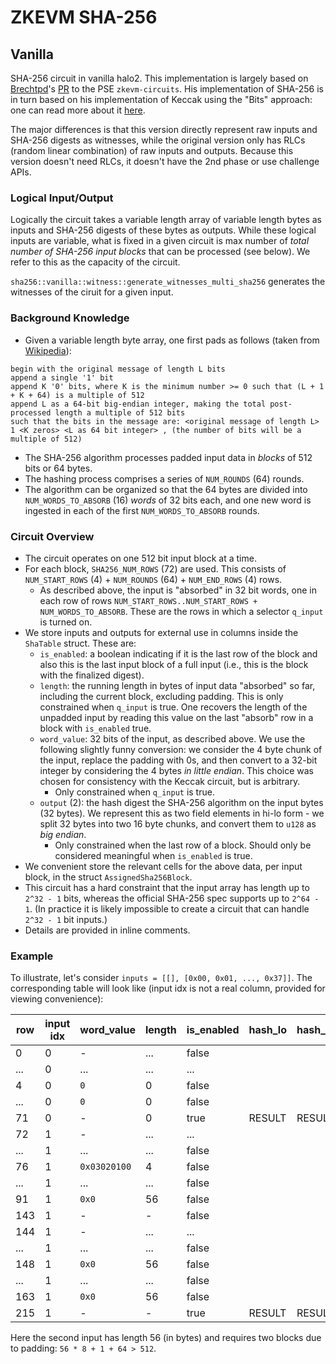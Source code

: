 # ZKEVM SHA-256

## Vanilla

SHA-256 circuit in vanilla halo2. This implementation is largely based on [Brechtpd](https://github.com/Brechtpd)'s [PR](https://github.com/privacy-scaling-explorations/zkevm-circuits/pull/756) to the PSE `zkevm-circuits`. His implementation of SHA-256 is in turn based on his implementation of Keccak using the "Bits" approach: one can read more about it [here](https://hackmd.io/NaTuIvmaQCybaOYgd-DG1Q?view#Bit-implementation).

The major differences is that this version directly represent raw inputs and SHA-256 digests as witnesses, while the original version only has RLCs (random linear combination) of raw inputs and outputs. Because this version doesn't need RLCs, it doesn't have the 2nd phase or use challenge APIs.

### Logical Input/Output

Logically the circuit takes a variable length array of variable length bytes as inputs and SHA-256 digests of these bytes as outputs.
While these logical inputs are variable, what is fixed in a given circuit is max number of _total number of SHA-256 input blocks_ that can be processed (see below). We refer to this as the capacity of the circuit.

`sha256::vanilla::witness::generate_witnesses_multi_sha256` generates the witnesses of the ciruit for a given input.

### Background Knowledge

- Given a variable length byte array, one first pads as follows (taken from [Wikipedia](https://en.wikipedia.org/wiki/SHA-2#Pseudocode)):

```
begin with the original message of length L bits
append a single '1' bit
append K '0' bits, where K is the minimum number >= 0 such that (L + 1 + K + 64) is a multiple of 512
append L as a 64-bit big-endian integer, making the total post-processed length a multiple of 512 bits
such that the bits in the message are: <original message of length L> 1 <K zeros> <L as 64 bit integer> , (the number of bits will be a multiple of 512)
```

- The SHA-256 algorithm processes padded input data in _blocks_ of 512 bits or 64 bytes.
- The hashing process comprises a series of `NUM_ROUNDS` (64) rounds.
- The algorithm can be organized so that the 64 bytes are divided into `NUM_WORDS_TO_ABSORB` (16) _words_ of 32 bits each, and one new word is ingested in each of the first `NUM_WORDS_TO_ABSORB` rounds.

### Circuit Overview

- The circuit operates on one 512 bit input block at a time.
- For each block, `SHA256_NUM_ROWS` (72) are used. This consists of `NUM_START_ROWS` (4) + `NUM_ROUNDS` (64) + `NUM_END_ROWS` (4) rows.
  - As described above, the input is "absorbed" in 32 bit words, one in each row of rows `NUM_START_ROWS..NUM_START_ROWS + NUM_WORDS_TO_ABSORB`. These are the rows in which a selector `q_input` is turned on.
- We store inputs and outputs for external use in columns inside the `ShaTable` struct. These are:
  - `is_enabled`: a boolean indicating if it is the last row of the block and also this is the last input block of a full input (i.e., this is the block with the finalized digest).
  - `length`: the running length in bytes of input data "absorbed" so far, including the current block, excluding padding. This is only constrained when `q_input` is true. One recovers the length of the unpadded input by reading this value on the last "absorb" row in a block with `is_enabled` true.
  - `word_value`: 32 bits of the input, as described above. We use the following slightly funny conversion: we consider the 4 byte chunk of the input, replace the padding with 0s, and then convert to a 32-bit integer by considering the 4 bytes _in little endian_. This choice was chosen for consistency with the Keccak circuit, but is arbitrary.
    - Only constrained when `q_input` is true.
  - `output` (2): the hash digest the SHA-256 algorithm on the input bytes (32 bytes). We represent this as two field elements in hi-lo form - we split 32 bytes into two 16 byte chunks, and convert them to `u128` as _big endian_.
    - Only constrained when the last row of a block. Should only be considered meaningful when `is_enabled` is true.
- We convenient store the relevant cells for the above data, per input block, in the struct `AssignedSha256Block`.
- This circuit has a hard constraint that the input array has length up to `2^32 - 1` bits, whereas the official SHA-256 spec supports up to `2^64 - 1`. (In practice it is likely impossible to create a circuit that can handle `2^32 - 1` bit inputs.)
- Details are provided in inline comments.

### Example

To illustrate, let's consider `inputs = [[], [0x00, 0x01, ..., 0x37]]`. The corresponding table will look like (input idx is not a real column, provided for viewing convenience):

| row | input idx | word_value   | length | is_enabled | hash_lo | hash_hi |
| --- | --------- | ------------ | ------ | ---------- | ------- | ------- |
| 0   | 0         | -            | ...    | false      |         |
| ... | 0         | ...          | ...    | ...        |         |
| 4   | 0         | `0`          | 0      | false      |         |
| ... | 0         | `0`          | 0      | false      |         |
| 71  | 0         | -            | 0      | true       | RESULT  | RESULT  |
| 72  | 1         | -            | ...    | ...        |         |
| ... | 1         | ...          | ...    | false      |         |
| 76  | 1         | `0x03020100` | 4      | false      |         |
| ... | 1         | ...          | ...    | false      |         |
| 91  | 1         | `0x0`        | 56     | false      |         |
| 143 | 1         | -            | -      | false      |         |         |
| 144 | 1         | -            | ...    | ...        |         |
| ... | 1         | ...          | ...    | false      |         |
| 148 | 1         | `0x0`        | 56     | false      |         |
| ... | 1         | ...          | ...    | false      |         |
| 163 | 1         | `0x0`        | 56     | false      |         |
| 215 | 1         | -            | -      | true       | RESULT  | RESULT  |

Here the second input has length 56 (in bytes) and requires two blocks due to padding: `56 * 8 + 1 + 64 > 512`.
